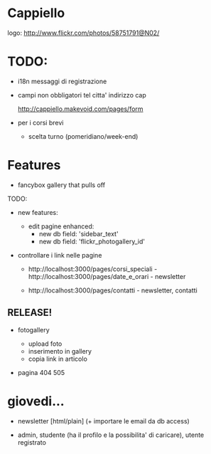 # Cappiello

logo:
http://www.flickr.com/photos/58751791@N02/



# TODO:

- i18n messaggi di registrazione
- campi non obbligatori
  tel
  citta'
  indirizzo
  cap
  
  http://cappiello.makevoid.com/pages/form
- per i corsi brevi
  - scelta turno (pomeridiano/week-end)




# Features

- fancybox gallery that pulls off 

TODO:

- new features: 
  - edit pagine enhanced:
    - new db field: 'sidebar_text'
    - new db field: 'flickr_photogallery_id'

- controllare i link nelle pagine
  - http://localhost:3000/pages/corsi_speciali - http://localhost:3000/pages/date_e_orari - newsletter

  - http://localhost:3000/pages/contatti - newsletter, contatti


## RELEASE!

- fotogallery
  - upload foto
  - inserimento in gallery
  - copia link in articolo

- pagina 404 505

# giovedi...

- newsletter [html/plain]  (+ importare le email da db access)

- admin, studente (ha il profilo e la possibilita' di caricare), utente registrato

